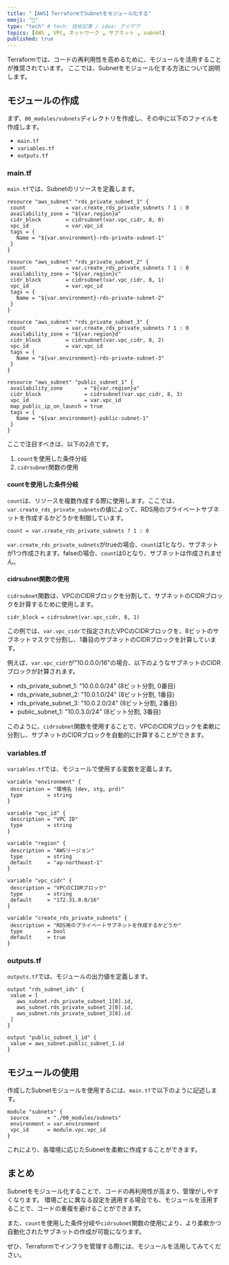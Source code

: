 ```yaml
---
title: "【AWS】TerraformでSubnetをモジュール化する"
emoji: "🍰"
type: "tech" # tech: 技術記事 / idea: アイデア
topics: [AWS , VPC, ネットワーク , サブネット , subnet]
published: true
---
```


Terraformでは、コードの再利用性を高めるために、モジュールを活用することが推奨されています。
ここでは、Subnetをモジュール化する方法について説明します。

## モジュールの作成

まず、```00_modules/subnets```ディレクトリを作成し、その中に以下のファイルを作成します。

- ```main.tf```
- ```variables.tf```
- ```outputs.tf```

### main.tf

```main.tf```では、Subnetのリソースを定義します。

```hcl
resource "aws_subnet" "rds_private_subnet_1" {
 count             = var.create_rds_private_subnets ? 1 : 0
 availability_zone = "${var.region}a"
 cidr_block        = cidrsubnet(var.vpc_cidr, 8, 0)
 vpc_id            = var.vpc_id
 tags = {
   Name = "${var.environment}-rds-private-subnet-1"
 }
}

resource "aws_subnet" "rds_private_subnet_2" {
 count             = var.create_rds_private_subnets ? 1 : 0
 availability_zone = "${var.region}c"
 cidr_block        = cidrsubnet(var.vpc_cidr, 8, 1)
 vpc_id            = var.vpc_id
 tags = {
   Name = "${var.environment}-rds-private-subnet-2"
 }
}

resource "aws_subnet" "rds_private_subnet_3" {
 count             = var.create_rds_private_subnets ? 1 : 0
 availability_zone = "${var.region}d"
 cidr_block        = cidrsubnet(var.vpc_cidr, 8, 2)
 vpc_id            = var.vpc_id
 tags = {
   Name = "${var.environment}-rds-private-subnet-3"
 }
}

resource "aws_subnet" "public_subnet_1" {
 availability_zone       = "${var.region}a"
 cidr_block              = cidrsubnet(var.vpc_cidr, 8, 3)
 vpc_id                  = var.vpc_id
 map_public_ip_on_launch = true
 tags = {
   Name = "${var.environment}-public-subnet-1"
 }
}
```

ここで注目すべきは、以下の2点です。

1. ```count```を使用した条件分岐
2. ```cidrsubnet```関数の使用

#### countを使用した条件分岐

```count```は、リソースを複数作成する際に使用します。ここでは、```var.create_rds_private_subnets```の値によって、RDS用のプライベートサブネットを作成するかどうかを制御しています。

```hcl
count = var.create_rds_private_subnets ? 1 : 0
```

```var.create_rds_private_subnets```がtrueの場合、```count```は1となり、サブネットが1つ作成されます。falseの場合、```count```は0となり、サブネットは作成されません。

#### cidrsubnet関数の使用

```cidrsubnet```関数は、VPCのCIDRブロックを分割して、サブネットのCIDRブロックを計算するために使用します。

```hcl
cidr_block = cidrsubnet(var.vpc_cidr, 8, 1)
```

この例では、```var.vpc_cidr```で指定されたVPCのCIDRブロックを、8ビットのサブネットマスクで分割し、1番目のサブネットのCIDRブロックを計算しています。

例えば、```var.vpc_cidr```が"10.0.0.0/16"の場合、以下のようなサブネットのCIDRブロックが計算されます。

- rds_private_subnet_1: "10.0.0.0/24" (8ビット分割, 0番目)
- rds_private_subnet_2: "10.0.1.0/24" (8ビット分割, 1番目)
- rds_private_subnet_3: "10.0.2.0/24" (8ビット分割, 2番目)
- public_subnet_1: "10.0.3.0/24" (8ビット分割, 3番目)

このように、```cidrsubnet```関数を使用することで、VPCのCIDRブロックを柔軟に分割し、サブネットのCIDRブロックを自動的に計算することができます。

### variables.tf

```variables.tf```では、モジュールで使用する変数を定義します。

```hcl
variable "environment" {
 description = "環境名 (dev, stg, prd)"
 type        = string
}

variable "vpc_id" {
 description = "VPC ID"
 type        = string
}

variable "region" {
 description = "AWSリージョン"
 type        = string
 default     = "ap-northeast-1"
}

variable "vpc_cidr" {
 description = "VPCのCIDRブロック"
 type        = string
 default     = "172.31.0.0/16"
}

variable "create_rds_private_subnets" {
 description = "RDS用のプライベートサブネットを作成するかどうか"
 type        = bool
 default     = true
}
```

### outputs.tf

```outputs.tf```では、モジュールの出力値を定義します。

```hcl
output "rds_subnet_ids" {
 value = [
   aws_subnet.rds_private_subnet_1[0].id,
   aws_subnet.rds_private_subnet_2[0].id,
   aws_subnet.rds_private_subnet_3[0].id
 ]
}

output "public_subnet_1_id" {
 value = aws_subnet.public_subnet_1.id
}
```

## モジュールの使用

作成したSubnetモジュールを使用するには、```main.tf```で以下のように記述します。

```hcl
module "subnets" {
 source      = "./00_modules/subnets"
 environment = var.environment
 vpc_id      = module.vpc.vpc_id
}
```

これにより、各環境に応じたSubnetを柔軟に作成することができます。

## まとめ

Subnetをモジュール化することで、コードの再利用性が高まり、管理がしやすくなります。
環境ごとに異なる設定を適用する場合でも、モジュールを活用することで、コードの重複を避けることができます。

また、```count```を使用した条件分岐や```cidrsubnet```関数の使用により、より柔軟かつ自動化されたサブネットの作成が可能になります。

ぜひ、Terraformでインフラを管理する際には、モジュールを活用してみてください。